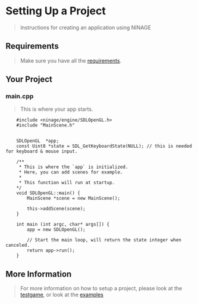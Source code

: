 # Setting Up a Project
> Instructions for creating an application using NINAGE

## Requirements
> Make sure you have all the [requirements](REQUIREMENTS.md).


## Your Project
### main.cpp
> This is where your app starts.

        #include <ninage/engine/SDLOpenGL.h>
        #include "MainScene.h"


        SDLOpenGL  *app;
        const Uint8 *state = SDL_GetKeyboardState(NULL); // this is needed for keyboard & mouse input.

        /**
         * This is where the `app` is initialized.
         * Here, you can add scenes for example.
         *
         * This function will run at startup.
        */
        void SDLOpenGL::main() {
            MainScene *scene = new MainScene();

            this->addScene(scene);
        }

        int main (int argc, char* args[]) {
            app = new SDLOpenGL();
            
            // Start the main loop, will return the state integer when canceled.
            return app->run();
        }

## More Information
> For more information on how to setup a project, please look at the
> [testgame](testgame), or look at the [examples](https://github.com/sebbekarlsson/NINAGE-examples)

